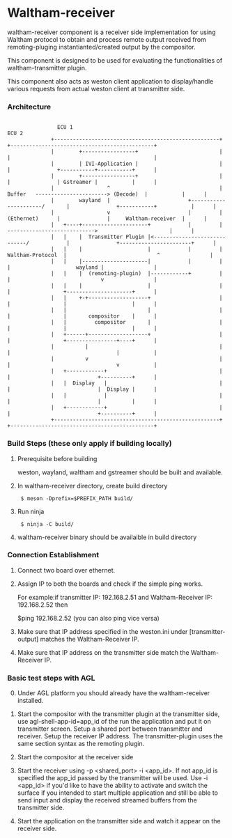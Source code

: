 # Waltham-receiver

waltham-receiver component is a receiver side implementation for using Waltham
protocol to obtain and process remote output received from remoting-pluging
instantianted/created output by the compositor.

This component is designed to be used for evaluating the functionalities of
waltham-transmitter plugin.

This component also acts as weston client application to display/handle various
requests from actual weston client at transmitter side.

### Architecture

````

				ECU 1                                                                     ECU 2
              +-----------------------------------------------------+                    +----------------------------------------------+
              |        +-----------------+                          |                    |                                              |
              |        | IVI-Application |                          |                    |               +-----------+-----------+      |
              |        +-----------------+                          |                    |               | Gstreamer |           |      |
              |                 ^                                   |    Buffer   -----------------------> (Decode)  |           |      |
              |        wayland  |                         +----------------------/       |               +-----------+           |      |
              |                 v                         |         |    (Ethernet)      |               |     Waltham-receiver  |      |
              |   +----+---------------------+            |         |        ---------------------------->                       |      |
              |   |    |  Transmitter Plugin |<-----------------------------/            |               +-----------------------+      |
              |   |    |                     |            |         |  Waltham-Protocol  |                             ^                |
              |   |    |---------------------|            |         |                    |                     wayland |                |
              |   |    |  (remoting-plugin)  |------------+         |                    |                             v                |
              |   |    |                     |                      |                    |                 +---------------------+      |
              |   |    +-+-------------------+                      |                    |                 |                     |      |
              |   |                          |                      |                    |                 |       compositor    |      |
              |   |         compositor       |                      |                    |                 |                     |      |
              |   +------+-------------------+                      |                    |                 +----------------+----+      |
              |          |                                          |                    |                                  |           |
              |          v                                          |                    |                                  v           |
              |   +------------+                                    |                    |                            +----------+      |
              |   |  Display   |                                    |                    |                            |  Display |      |
              |   |            |                                    |                    |                            |          |      |
              |   +------------+                                    |                    |                            +----------+      |
              +-----------------------------------------------------+                    +----------------------------------------------+

````

### Build Steps (these only apply if building locally)

1. Prerequisite before building

    weston, wayland, waltham and gstreamer should be built and available.

2. In waltham-receiver directory, create build directory

        $ meson -Dprefix=$PREFIX_PATH build/

3. Run ninja

        $ ninja -C build/

4. waltham-receiver binary should be availaible in build directory

### Connection Establishment

1. Connect two board over ethernet.

2. Assign IP to both the boards and check if the simple ping works.

	For example:if transmitter IP: 192.168.2.51 and Waltham-Receiver IP:
	192.168.2.52 then

    $ping 192.168.2.52 (you can also ping vice versa)

3. Make sure that IP address specified in the weston.ini under
   [transmitter-output] matches the Waltham-Receiver IP.

4. Make sure that IP address on the transmitter side match the Waltham-Receiver
   IP.

### Basic test steps with AGL

0. Under AGL platform you should already have the waltham-receiver installed.

1. Start the compositor with the transmitter plugin at the transmitter side,
   use agl-shell-app-id=app_id of the run the application and put it on
   transmitter screen. Setup a shared port between transmitter and receiver.
   Setup the receiver IP address. The transmitter-plugin uses the same section
   syntax as the remoting plugin.

2. Start the compositor at the receiver side

3. Start the receiver using -p <shared_port> -i <app_id>. If not app_id is
   specified the app_id passed by the transmitter will be used. Use -i <app_id>
   if you'd like to have the ability to activate and switch the surface if you
   intended to start multiple application and still be able to send input and
   display the received streamed buffers from the transmitter side.

4. Start the application on the transmitter side and watch it appear on the
   receiver side.
